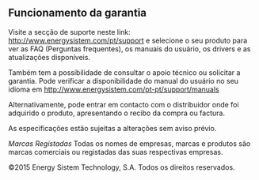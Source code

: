 ## Funcionamento da garantia

Visite a secção de suporte neste link: http://www.energysistem.com/pt/support e selecione o seu produto para ver as FAQ (Perguntas frequentes), os manuais do usuário, os drivers e as atualizações disponíveis. 

Também tem a possibilidade de consultar o apoio técnico ou solicitar a garantia.
Pode verificar a disponibilidade do manual do usuário no seu idioma em http://www.energysistem.com/pt-pt/support/manuals

Alternativamente, pode entrar em contacto com o distribuidor onde foi adquirido o produto, apresentando o recibo da compra ou factura.

As especificações estão sujeitas a alterações sem aviso prévio.

*Marcas Registadas* Todas os nomes de empresas, marcas e produtos são marcas comerciais ou registadas das suas respectivas empresas.

©2015 Energy Sistem Technology, S.A. Todos os direitos reservados.


